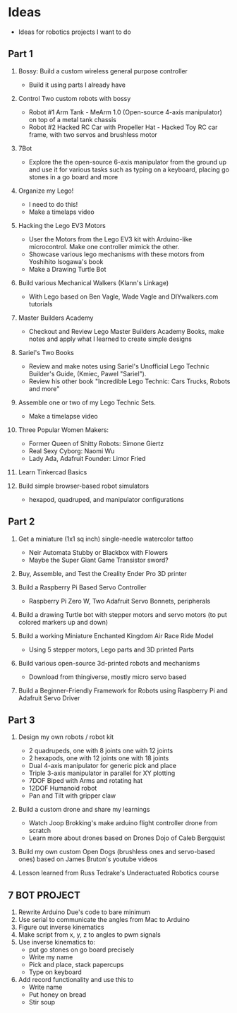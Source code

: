 # Ideas
- Ideas for robotics projects I want to do

## Part 1
1.  Bossy: Build  a custom wireless general purpose controller
    - Build it using parts I already have

2. Control Two custom robots with bossy
    - Robot #1 Arm Tank - MeArm 1.0 (Open-source 4-axis manipulator) on top of a metal tank chassis
    - Robot #2 Hacked RC Car with Propeller Hat - Hacked Toy RC car frame, with two servos and brushless motor

3. 7Bot
    - Explore the the open-source 6-axis manipulator from the ground up and use it for various tasks such as typing on a keyboard, placing go stones in a go board and more

4. Organize my Lego!
    - I need to do this!
    - Make a timelaps video

5. Hacking the Lego EV3 Motors
    - User the Motors from the Lego EV3 kit with Arduino-like microcontrol. Make one controller mimick the other.
    - Showcase various lego mechanisms with these motors from Yoshihito Isogawa's book
    - Make a Drawing Turtle Bot

6. Build various Mechanical Walkers (Klann's Linkage)
    - With Lego based on Ben Vagle, Wade Vagle and DIYwalkers.com tutorials

7. Master Builders Academy
    - Checkout and Review Lego Master Builders Academy Books, make notes and apply what I learned to create simple designs

8. Sariel's Two Books
    - Review and make notes using Sariel's Unofficial Lego Technic Builder's Guide,
(Kmiec, Pawel "Sariel").
    - Review his other book "Incredible Lego Technic: Cars Trucks, Robots and more"

9. Assemble one or two of my Lego Technic Sets.
    - Make a timelapse video

10. Three Popular Women Makers:
    - Former Queen of Shitty Robots: Simone Giertz
    - Real Sexy Cyborg: Naomi Wu
    - Lady Ada, Adafruit Founder: Limor Fried

11. Learn Tinkercad Basics

12. Build simple browser-based robot simulators
    - hexapod, quadruped, and manipulator configurations

## Part 2

1. Get a miniature (1x1 sq inch) single-needle watercolor tattoo
    - Neir Automata Stubby or Blackbox with Flowers
    - Maybe the Super Giant Game Transistor sword?

2. Buy, Assemble, and Test the Creality Ender Pro 3D printer

3. Build a Raspberry Pi Based Servo Controller
    - Raspberry Pi Zero W, Two Adafruit Servo Bonnets, peripherals

4. Build a drawing Turtle bot with stepper motors and servo motors (to put colored markers up and down)

5. Build a working Miniature Enchanted Kingdom Air Race Ride Model
    - Using 5 stepper motors, Lego parts and 3D printed Parts

6. Build various open-source 3d-printed robots and mechanisms
    - Download from thingiverse, mostly micro servo based

7. Build a Beginner-Friendly Framework for Robots using Raspberry Pi and Adafruit Servo Driver

## Part 3

1. Design my own robots / robot kit
    - 2 quadrupeds, one with 8 joints one with 12 joints
    - 2 hexapods, one with 12 joints one with 18 joints
    - Dual 4-axis manipulator for generic pick and place
    - Triple 3-axis manipulator in parallel for XY plotting
    - 7DOF Biped with Arms and rotating hat
    - 12DOF Humanoid robot
    - Pan and Tilt with gripper claw

2. Build a custom drone and share my learnings
    - Watch Joop Brokking's make arduino flight controller drone from scratch
    - Learn more about drones based on Drones Dojo of Caleb Bergquist

3. Build my own custom Open Dogs (brushless ones and servo-based ones) based on James Bruton's youtube videos

4. Lesson learned from Russ Tedrake's Underactuated Robotics course



## 7 BOT PROJECT
1. Rewrite Arduino Due's code to bare minimum
2. Use serial to communicate the angles from Mac to Arduino
3. Figure out inverse kinematics
4. Make script from x, y, z to angles to pwm signals
5. Use inverse kinematics to:
    - put go stones on go board precisely
    - Write my name
    - Pick and place, stack papercups
    - Type on keyboard
6. Add record functionality and use this to
    - Write name
    - Put honey on bread
    - Stir soup

